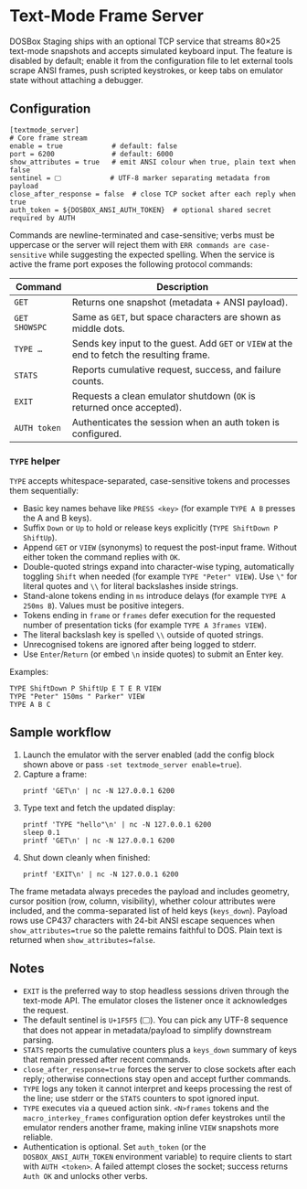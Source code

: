 # Text-Mode Frame Server

DOSBox Staging ships with an optional TCP service that streams 80×25
text-mode snapshots and accepts simulated keyboard input. The feature is
disabled by default; enable it from the configuration file to let external
tools scrape ANSI frames, push scripted keystrokes, or keep tabs on emulator
state without attaching a debugger.

## Configuration

```
[textmode_server]
# Core frame stream
enable = true            # default: false
port = 6200              # default: 6000
show_attributes = true   # emit ANSI colour when true, plain text when false
sentinel = 🖵            # UTF-8 marker separating metadata from payload
close_after_response = false  # close TCP socket after each reply when true
auth_token = ${DOSBOX_ANSI_AUTH_TOKEN}  # optional shared secret required by AUTH
```

Commands are newline-terminated and case-sensitive; verbs must be uppercase or
the server will reject them with `ERR commands are case-sensitive` while
suggesting the expected spelling. When the service is active the frame port
exposes the following protocol commands:

| Command            | Description |
|--------------------|-------------|
| `GET`              | Returns one snapshot (metadata + ANSI payload). |
| `GET SHOWSPC`      | Same as `GET`, but space characters are shown as middle dots. |
| `TYPE …`           | Sends key input to the guest. Add `GET` or `VIEW` at the end to fetch the resulting frame. |
| `STATS`            | Reports cumulative request, success, and failure counts. |
| `EXIT`             | Requests a clean emulator shutdown (`OK` is returned once accepted). |
| `AUTH token`       | Authenticates the session when an auth token is configured. |

### `TYPE` helper

`TYPE` accepts whitespace-separated, case-sensitive tokens and processes them
sequentially:

- Basic key names behave like `PRESS <key>` (for example `TYPE A B` presses the
  A and B keys).
- Suffix `Down` or `Up` to hold or release keys explicitly (`TYPE ShiftDown P
  ShiftUp`).
- Append `GET` or `VIEW` (synonyms) to request the post-input frame. Without
  either token the command replies with `OK`.
- Double-quoted strings expand into character-wise typing, automatically
  toggling `Shift` when needed (for example `TYPE "Peter" VIEW`). Use `\"`
  for literal quotes and `\\` for literal backslashes inside strings.
- Stand-alone tokens ending in `ms` introduce delays (for example `TYPE A 250ms
  B`). Values must be positive integers.
- Tokens ending in `frame` or `frames` defer execution for the requested number
  of presentation ticks (for example `TYPE A 3frames VIEW`).
- The literal backslash key is spelled `\\` outside of quoted strings.
- Unrecognised tokens are ignored after being logged to stderr.
- Use `Enter`/`Return` (or embed `\n` inside quotes) to submit an Enter key.

Examples:

```
TYPE ShiftDown P ShiftUp E T E R VIEW
TYPE "Peter" 150ms " Parker" VIEW
TYPE A B C
```

## Sample workflow

1. Launch the emulator with the server enabled (add the config block shown
   above or pass `-set textmode_server enable=true`).
2. Capture a frame:
   ```
   printf 'GET\n' | nc -N 127.0.0.1 6200
   ```
3. Type text and fetch the updated display:
   ```
   printf 'TYPE "hello"\n' | nc -N 127.0.0.1 6200
   sleep 0.1
   printf 'GET\n' | nc -N 127.0.0.1 6200
   ```
4. Shut down cleanly when finished:
   ```
   printf 'EXIT\n' | nc -N 127.0.0.1 6200
   ```

The frame metadata always precedes the payload and includes geometry,
cursor position (row, column, visibility), whether colour attributes were
included, and the comma-separated list of held keys (`keys_down`). Payload rows
use CP437 characters with 24-bit ANSI escape sequences when
`show_attributes=true` so the palette remains faithful to DOS. Plain text is
returned when `show_attributes=false`.

## Notes

- `EXIT` is the preferred way to stop headless sessions driven through the
  text-mode API. The emulator closes the listener once it acknowledges the
  request.
- The default sentinel is `U+1F5F5` (🖵). You can pick any UTF-8 sequence that
  does not appear in metadata/payload to simplify downstream parsing.
- `STATS` reports the cumulative counters plus a `keys_down` summary of keys
  that remain pressed after recent commands.
- `close_after_response=true` forces the server to close sockets after each
  reply; otherwise connections stay open and accept further commands.
- `TYPE` logs any token it cannot interpret and keeps processing the rest of
  the line; use stderr or the `STATS` counters to spot ignored input.
- `TYPE` executes via a queued action sink. `<N>frames` tokens and the
  `macro_interkey_frames` configuration option defer keystrokes until the
  emulator renders another frame, making inline `VIEW` snapshots more
  reliable.
- Authentication is optional. Set `auth_token` (or the
  `DOSBOX_ANSI_AUTH_TOKEN` environment variable) to require clients to start
  with `AUTH <token>`. A failed attempt closes the socket; success returns
  `Auth OK` and unlocks other verbs.
